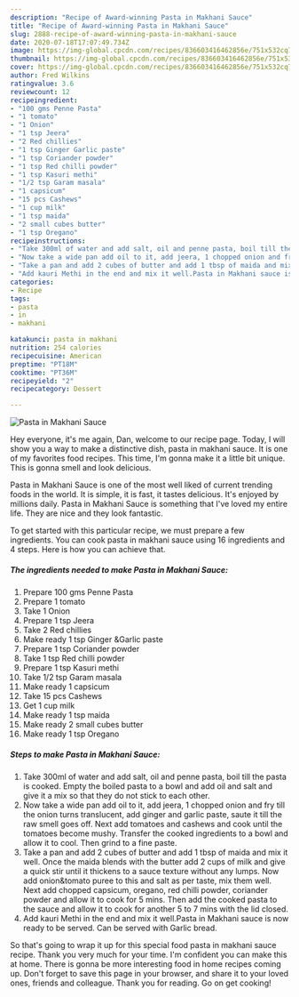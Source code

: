 ```yaml
---
description: "Recipe of Award-winning Pasta in Makhani Sauce"
title: "Recipe of Award-winning Pasta in Makhani Sauce"
slug: 2888-recipe-of-award-winning-pasta-in-makhani-sauce
date: 2020-07-18T17:07:49.734Z
image: https://img-global.cpcdn.com/recipes/836603416462856e/751x532cq70/pasta-in-makhani-sauce-recipe-main-photo.jpg
thumbnail: https://img-global.cpcdn.com/recipes/836603416462856e/751x532cq70/pasta-in-makhani-sauce-recipe-main-photo.jpg
cover: https://img-global.cpcdn.com/recipes/836603416462856e/751x532cq70/pasta-in-makhani-sauce-recipe-main-photo.jpg
author: Fred Wilkins
ratingvalue: 3.6
reviewcount: 12
recipeingredient:
- "100 gms Penne Pasta"
- "1 tomato"
- "1 Onion"
- "1 tsp Jeera"
- "2 Red chillies"
- "1 tsp Ginger Garlic paste"
- "1 tsp Coriander powder"
- "1 tsp Red chilli powder"
- "1 tsp Kasuri methi"
- "1/2 tsp Garam masala"
- "1 capsicum"
- "15 pcs Cashews"
- "1 cup milk"
- "1 tsp maida"
- "2 small cubes butter"
- "1 tsp Oregano"
recipeinstructions:
- "Take 300ml of water and add salt, oil and penne pasta, boil till the pasta is cooked. Empty the boiled pasta to a bowl and add oil and salt and give it a mix so that they do not stick to each other."
- "Now take a wide pan add oil to it, add jeera, 1 chopped onion and fry till the onion turns translucent, add ginger and garlic paste, saute it till the raw smell goes off. Next add tomatoes and cashews and cook until the tomatoes become mushy. Transfer the cooked ingredients to a bowl and allow it to cool. Then grind to a fine paste."
- "Take a pan and add 2 cubes of butter and add 1 tbsp of maida and mix it well. Once the maida blends with the butter add 2 cups of milk and give a quick stir until it thickens to a sauce texture without any lumps. Now add onion&amp;tomato puree to this and salt as per taste, mix them well. Next add chopped capsicum, oregano, red chilli powder, coriander powder and allow it to cook for 5 mins. Then add the cooked pasta to the sauce and allow it to cook for another 5 to 7 mins with the lid closed."
- "Add kauri Methi in the end and mix it well.Pasta in Makhani sauce is now ready to be served. Can be served with Garlic bread."
categories:
- Recipe
tags:
- pasta
- in
- makhani

katakunci: pasta in makhani 
nutrition: 254 calories
recipecuisine: American
preptime: "PT18M"
cooktime: "PT36M"
recipeyield: "2"
recipecategory: Dessert

---
```



![Pasta in Makhani Sauce](https://img-global.cpcdn.com/recipes/836603416462856e/751x532cq70/pasta-in-makhani-sauce-recipe-main-photo.jpg)

Hey everyone, it's me again, Dan, welcome to our recipe page. Today, I will show you a way to make a distinctive dish, pasta in makhani sauce. It is one of my favorites food recipes. This time, I'm gonna make it a little bit unique. This is gonna smell and look delicious.



Pasta in Makhani Sauce is one of the most well liked of current trending foods in the world. It is simple, it is fast, it tastes delicious. It's enjoyed by millions daily. Pasta in Makhani Sauce is something that I've loved my entire life. They are nice and they look fantastic.


To get started with this particular recipe, we must prepare a few ingredients. You can cook pasta in makhani sauce using 16 ingredients and 4 steps. Here is how you can achieve that.

<!--inarticleads1-->

##### The ingredients needed to make Pasta in Makhani Sauce:

1. Prepare 100 gms Penne Pasta
1. Prepare 1 tomato
1. Take 1 Onion
1. Prepare 1 tsp Jeera
1. Take 2 Red chillies
1. Make ready 1 tsp Ginger &amp;Garlic paste
1. Prepare 1 tsp Coriander powder
1. Take 1 tsp Red chilli powder
1. Prepare 1 tsp Kasuri methi
1. Take 1/2 tsp Garam masala
1. Make ready 1 capsicum
1. Take 15 pcs Cashews
1. Get 1 cup milk
1. Make ready 1 tsp maida
1. Make ready 2 small cubes butter
1. Make ready 1 tsp Oregano




<!--inarticleads2-->

##### Steps to make Pasta in Makhani Sauce:

1. Take 300ml of water and add salt, oil and penne pasta, boil till the pasta is cooked. Empty the boiled pasta to a bowl and add oil and salt and give it a mix so that they do not stick to each other.
1. Now take a wide pan add oil to it, add jeera, 1 chopped onion and fry till the onion turns translucent, add ginger and garlic paste, saute it till the raw smell goes off. Next add tomatoes and cashews and cook until the tomatoes become mushy. Transfer the cooked ingredients to a bowl and allow it to cool. Then grind to a fine paste.
1. Take a pan and add 2 cubes of butter and add 1 tbsp of maida and mix it well. Once the maida blends with the butter add 2 cups of milk and give a quick stir until it thickens to a sauce texture without any lumps. Now add onion&amp;tomato puree to this and salt as per taste, mix them well. Next add chopped capsicum, oregano, red chilli powder, coriander powder and allow it to cook for 5 mins. Then add the cooked pasta to the sauce and allow it to cook for another 5 to 7 mins with the lid closed.
1. Add kauri Methi in the end and mix it well.Pasta in Makhani sauce is now ready to be served. Can be served with Garlic bread.




So that's going to wrap it up for this special food pasta in makhani sauce recipe. Thank you very much for your time. I'm confident you can make this at home. There is gonna be more interesting food in home recipes coming up. Don't forget to save this page in your browser, and share it to your loved ones, friends and colleague. Thank you for reading. Go on get cooking!
